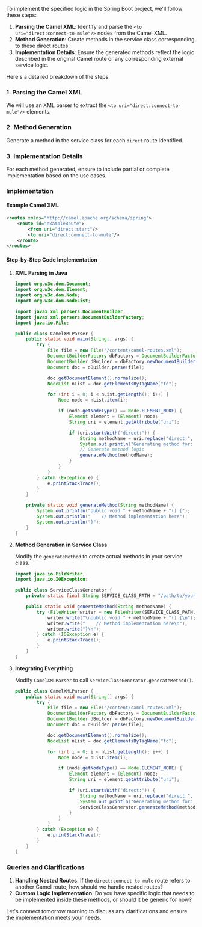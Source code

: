To implement the specified logic in the Spring Boot project, we'll follow these steps:

1. **Parsing the Camel XML**: Identify and parse the `<to uri="direct:connect-to-mule"/>` nodes from the Camel XML.
2. **Method Generation**: Create methods in the service class corresponding to these direct routes.
3. **Implementation Details**: Ensure the generated methods reflect the logic described in the original Camel route or any corresponding external service logic.

Here's a detailed breakdown of the steps:

### 1. Parsing the Camel XML

We will use an XML parser to extract the `<to uri="direct:connect-to-mule"/>` elements.

### 2. Method Generation

Generate a method in the service class for each `direct` route identified.

### 3. Implementation Details

For each method generated, ensure to include partial or complete implementation based on the use cases.

### Implementation

#### Example Camel XML
```xml
<routes xmlns="http://camel.apache.org/schema/spring">
    <route id="exampleRoute">
        <from uri="direct:start"/>
        <to uri="direct:connect-to-mule"/>
    </route>
</routes>
```

#### Step-by-Step Code Implementation

1. **XML Parsing in Java**
   ```java
   import org.w3c.dom.Document;
   import org.w3c.dom.Element;
   import org.w3c.dom.Node;
   import org.w3c.dom.NodeList;

   import javax.xml.parsers.DocumentBuilder;
   import javax.xml.parsers.DocumentBuilderFactory;
   import java.io.File;

   public class CamelXMLParser {
       public static void main(String[] args) {
           try {
               File file = new File("/content/camel-routes.xml");
               DocumentBuilderFactory dbFactory = DocumentBuilderFactory.newInstance();
               DocumentBuilder dBuilder = dbFactory.newDocumentBuilder();
               Document doc = dBuilder.parse(file);

               doc.getDocumentElement().normalize();
               NodeList nList = doc.getElementsByTagName("to");

               for (int i = 0; i < nList.getLength(); i++) {
                   Node node = nList.item(i);

                   if (node.getNodeType() == Node.ELEMENT_NODE) {
                       Element element = (Element) node;
                       String uri = element.getAttribute("uri");

                       if (uri.startsWith("direct:")) {
                           String methodName = uri.replace("direct:", "");
                           System.out.println("Generating method for: " + methodName);
                           // Generate method logic
                           generateMethod(methodName);
                       }
                   }
               }
           } catch (Exception e) {
               e.printStackTrace();
           }
       }

       private static void generateMethod(String methodName) {
           System.out.println("public void " + methodName + "() {");
           System.out.println("    // Method implementation here");
           System.out.println("}");
       }
   }
   ```

2. **Method Generation in Service Class**

   Modify the `generateMethod` to create actual methods in your service class.

   ```java
   import java.io.FileWriter;
   import java.io.IOException;

   public class ServiceClassGenerator {
       private static final String SERVICE_CLASS_PATH = "/path/to/your/service/Class.java";

       public static void generateMethod(String methodName) {
           try (FileWriter writer = new FileWriter(SERVICE_CLASS_PATH, true)) {
               writer.write("\npublic void " + methodName + "() {\n");
               writer.write("    // Method implementation here\n");
               writer.write("}\n");
           } catch (IOException e) {
               e.printStackTrace();
           }
       }
   }
   ```

3. **Integrating Everything**

   Modify `CamelXMLParser` to call `ServiceClassGenerator.generateMethod()`.

   ```java
   public class CamelXMLParser {
       public static void main(String[] args) {
           try {
               File file = new File("/content/camel-routes.xml");
               DocumentBuilderFactory dbFactory = DocumentBuilderFactory.newInstance();
               DocumentBuilder dBuilder = dbFactory.newDocumentBuilder();
               Document doc = dBuilder.parse(file);

               doc.getDocumentElement().normalize();
               NodeList nList = doc.getElementsByTagName("to");

               for (int i = 0; i < nList.getLength(); i++) {
                   Node node = nList.item(i);

                   if (node.getNodeType() == Node.ELEMENT_NODE) {
                       Element element = (Element) node;
                       String uri = element.getAttribute("uri");

                       if (uri.startsWith("direct:")) {
                           String methodName = uri.replace("direct:", "");
                           System.out.println("Generating method for: " + methodName);
                           ServiceClassGenerator.generateMethod(methodName);
                       }
                   }
               }
           } catch (Exception e) {
               e.printStackTrace();
           }
       }
   }
   ```

### Queries and Clarifications

1. **Handling Nested Routes**: If the `direct:connect-to-mule` route refers to another Camel route, how should we handle nested routes?
2. **Custom Logic Implementation**: Do you have specific logic that needs to be implemented inside these methods, or should it be generic for now?

Let's connect tomorrow morning to discuss any clarifications and ensure the implementation meets your needs.
